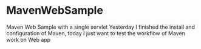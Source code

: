MavenWebSample
==============

Maven Web Sample with a single servlet
Yesterday I finished the install and configuration of Maven, today I just want to test the workflow of Maven work on Web app
